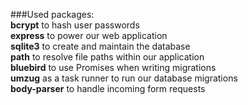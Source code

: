 ###Used packages:  
**bcrypt** to hash user passwords  
**express** to power our web application  
**sqlite3** to create and maintain the database  
**path** to resolve file paths within our application  
**bluebird** to use Promises when writing migrations  
**umzug** as a task runner to run our database migrations  
**body-parser** to handle incoming form requests  
